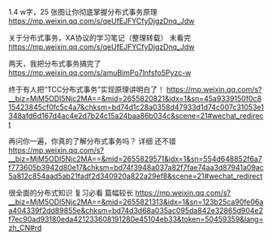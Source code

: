 1.4 w字，25 张图让你彻底掌握分布式事务原理 
https://mp.weixin.qq.com/s/qeUfEJFYCfyDjgzDnq_Jdw

关于分布式事务，XA协议的学习笔记（整理转载）   未看完
https://mp.weixin.qq.com/s/qeUfEJFYCfyDjgzDnq_Jdw

两天，我把分布式事务搞完了
https://mp.weixin.qq.com/s/amuBimPo7lnfsfo5Pyzc-w

终于有人把“TCC分布式事务”实现原理讲明白了！ 
https://mp.weixin.qq.com/s?__biz=MjM5ODI5Njc2MA==&mid=2655820821&idx=1&sn=45a9339150f0c815423845cf0fc5c4a7&chksm=bd74d1c28a0358d47933d1d74c007c31053e1348afd6d167d4ac4e2d7b24c15a24baa86b034c&scene=21#wechat_redirect 

再问你一遍，你真的了解分布式事务吗？   详细 还不错
https://mp.weixin.qq.com/s?__biz=MjM5ODI5Njc2MA==&mid=2655829571&idx=1&sn=554d648852f6a7f773605b3942d80e17&chksm=bd74f3948a037a82f7fae74aa3d87941a09ac5a812c854aad5ab21fadf2d340920a822a29ef8&scene=21#wechat_redirect 


很全面的分布式知识  复习必看  篇幅较长
https://mp.weixin.qq.com/s?__biz=MjM5ODI5Njc2MA==&mid=2655821313&idx=1&sn=123b25ca90fe06aa404339f2dd89855e&chksm=bd74d3d68a035ac095da842e32865d904e2f7ec90ad93180eda421233608191280e45104eb33&token=50459359&lang=zh_CN#rd